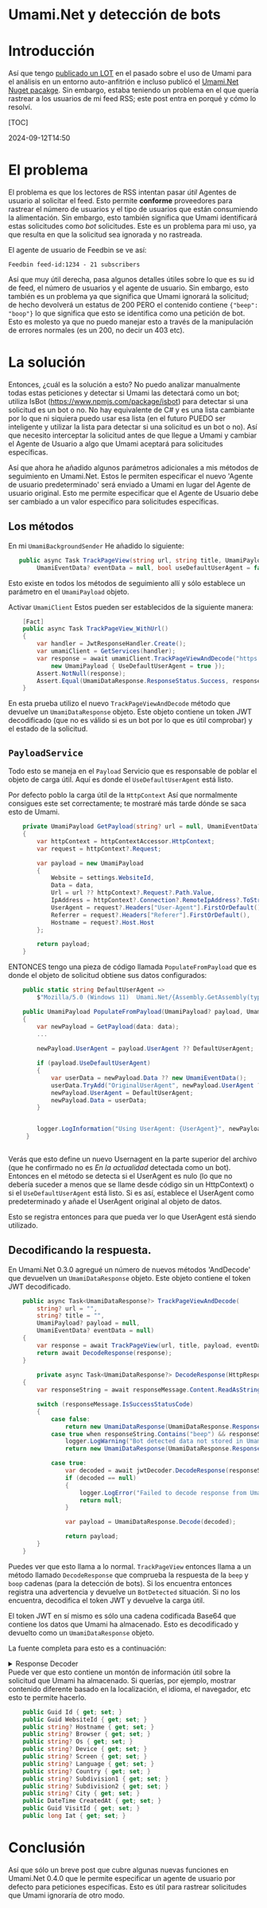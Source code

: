# Umami.Net y detección de bots

# Introducción

Así que tengo [publicado un LOT](/blog/category/Umami) en el pasado sobre el uso de Umami para el análisis en un entorno auto-anfitrión e incluso publicó el [Umami.Net Nuget pacakge](https://www.nuget.org/packages/Umami.Net/). Sin embargo, estaba teniendo un problema en el que quería rastrear a los usuarios de mi feed RSS; este post entra en porqué y cómo lo resolví.

[TOC]

<!--category-- ASP.NET, Umami -->
<datetime class="hidden">2024-09-12T14:50</datetime>

# El problema

El problema es que los lectores de RSS intentan pasar *útil* Agentes de usuario al solicitar el feed. Esto permite **conforme** proveedores para rastrear el número de usuarios y el tipo de usuarios que están consumiendo la alimentación. Sin embargo, esto también significa que Umami identificará estas solicitudes como *bot* solicitudes. Este es un problema para mi uso, ya que resulta en que la solicitud sea ignorada y no rastreada.

El agente de usuario de Feedbin se ve así:

```plaintext
Feedbin feed-id:1234 - 21 subscribers
```

Así que muy útil derecha, pasa algunos detalles útiles sobre lo que es su id de feed, el número de usuarios y el agente de usuario. Sin embargo, esto también es un problema ya que significa que Umami ignorará la solicitud; de hecho devolverá un estatus de 200 PERO el contenido contiene `{"beep": "boop"}` lo que significa que esto se identifica como una petición de bot. Esto es molesto ya que no puedo manejar esto a través de la manipulación de errores normales (es un 200, no decir un 403 etc).

# La solución

Entonces, ¿cuál es la solución a esto? No puedo analizar manualmente todas estas peticiones y detectar si Umami las detectará como un bot; utiliza IsBot (https://www.npmjs.com/package/isbot) para detectar si una solicitud es un bot o no. No hay equivalente de C# y es una lista cambiante por lo que ni siquiera puedo usar esa lista (en el futuro PUEDO ser inteligente y utilizar la lista para detectar si una solicitud es un bot o no).
Así que necesito interceptar la solicitud antes de que llegue a Umami y cambiar el Agente de Usuario a algo que Umami aceptará para solicitudes específicas.

Así que ahora he añadido algunos parámetros adicionales a mis métodos de seguimiento en Umami.Net. Estos le permiten especificar el nuevo 'Agente de usuario predeterminado' será enviado a Umami en lugar del Agente de usuario original. Esto me permite especificar que el Agente de Usuario debe ser cambiado a un valor específico para solicitudes específicas.

## Los métodos

En mi `UmamiBackgroundSender` He añadido lo siguiente:

```csharp
   public async Task TrackPageView(string url, string title, UmamiPayload? payload = null,
        UmamiEventData? eventData = null, bool useDefaultUserAgent = false)
```

Esto existe en todos los métodos de seguimiento allí y sólo establece un parámetro en el `UmamiPayload` objeto.

Activar `UmamiClient` Estos pueden ser establecidos de la siguiente manera:

```csharp
    [Fact]
    public async Task TrackPageView_WithUrl()
    {
        var handler = JwtResponseHandler.Create();
        var umamiClient = GetServices(handler);
        var response = await umamiClient.TrackPageViewAndDecode("https://example.com", "Example Page",
            new UmamiPayload { UseDefaultUserAgent = true });
        Assert.NotNull(response);
        Assert.Equal(UmamiDataResponse.ResponseStatus.Success, response.Status);
    }
```

En esta prueba utilizo el nuevo `TrackPageViewAndDecode` método que devuelve un `UmamiDataResponse` objeto. Este objeto contiene un token JWT decodificado (que no es válido si es un bot por lo que es útil comprobar) y el estado de la solicitud.

## `PayloadService`

Todo esto se maneja en el `Payload` Servicio que es responsable de poblar el objeto de carga útil. Aquí es donde el `UseDefaultUserAgent` está listo.

Por defecto poblo la carga útil de la `HttpContext` Así que normalmente consigues este set correctamente; te mostraré más tarde dónde se saca esto de Umami.

```csharp
    private UmamiPayload GetPayload(string? url = null, UmamiEventData? data = null)
    {
        var httpContext = httpContextAccessor.HttpContext;
        var request = httpContext?.Request;

        var payload = new UmamiPayload
        {
            Website = settings.WebsiteId,
            Data = data,
            Url = url ?? httpContext?.Request?.Path.Value,
            IpAddress = httpContext?.Connection?.RemoteIpAddress?.ToString(),
            UserAgent = request?.Headers["User-Agent"].FirstOrDefault(),
            Referrer = request?.Headers["Referer"].FirstOrDefault(),
            Hostname = request?.Host.Host
        };

        return payload;
    }
```

ENTONCES tengo una pieza de código llamada `PopulateFromPayload` que es donde el objeto de solicitud obtiene sus datos configurados:

```csharp
    public static string DefaultUserAgent =>
        $"Mozilla/5.0 (Windows 11)  Umami.Net/{Assembly.GetAssembly(typeof(UmamiClient))!.GetName().Version}";

    public UmamiPayload PopulateFromPayload(UmamiPayload? payload, UmamiEventData? data)
    {
        var newPayload = GetPayload(data: data);
        ...
        
        newPayload.UserAgent = payload.UserAgent ?? DefaultUserAgent;

        if (payload.UseDefaultUserAgent)
        {
            var userData = newPayload.Data ?? new UmamiEventData();
            userData.TryAdd("OriginalUserAgent", newPayload.UserAgent ?? "");
            newPayload.UserAgent = DefaultUserAgent;
            newPayload.Data = userData;
        }


        logger.LogInformation("Using UserAgent: {UserAgent}", newPayload.UserAgent);
     }        
        
```

Verás que esto define un nuevo Usernagent en la parte superior del archivo (que he confirmado no es *En la actualidad* detectada como un bot). Entonces en el método se detecta si el UserAgent es nulo (lo que no debería suceder a menos que se llame desde código sin un HttpContext) o si el `UseDefaultUserAgent` está listo. Si es así, establece el UserAgent como predeterminado y añade el UserAgent original al objeto de datos.

Esto se registra entonces para que pueda ver lo que UserAgent está siendo utilizado.

## Decodificando la respuesta.

En Umami.Net 0.3.0 agregué un número de nuevos métodos 'AndDecode' que devuelven un `UmamiDataResponse` objeto. Este objeto contiene el token JWT decodificado.

```csharp
    public async Task<UmamiDataResponse?> TrackPageViewAndDecode(
        string? url = "",
        string? title = "",
        UmamiPayload? payload = null,
        UmamiEventData? eventData = null)
    {
        var response = await TrackPageView(url, title, payload, eventData);
        return await DecodeResponse(response);
    }
    
        private async Task<UmamiDataResponse?> DecodeResponse(HttpResponseMessage responseMessage)
    {
        var responseString = await responseMessage.Content.ReadAsStringAsync();

        switch (responseMessage.IsSuccessStatusCode)
        {
            case false:
                return new UmamiDataResponse(UmamiDataResponse.ResponseStatus.Failed);
            case true when responseString.Contains("beep") && responseString.Contains("boop"):
                logger.LogWarning("Bot detected data not stored in Umami");
                return new UmamiDataResponse(UmamiDataResponse.ResponseStatus.BotDetected);

            case true:
                var decoded = await jwtDecoder.DecodeResponse(responseString);
                if (decoded == null)
                {
                    logger.LogError("Failed to decode response from Umami");
                    return null;
                }

                var payload = UmamiDataResponse.Decode(decoded);

                return payload;
        }
    }
```

Puedes ver que esto llama a lo normal. `TrackPageView` entonces llama a un método llamado `DecodeResponse` que comprueba la respuesta de la `beep` y `boop` cadenas (para la detección de bots). Si los encuentra entonces registra una advertencia y devuelve un `BotDetected` situación. Si no los encuentra, decodifica el token JWT y devuelve la carga útil.

El token JWT en sí mismo es sólo una cadena codificada Base64 que contiene los datos que Umami ha almacenado. Esto es decodificado y devuelto como un `UmamiDataResponse` objeto.

La fuente completa para esto es a continuación:

<details>
<summary>Response Decoder</summary>

```csharp
using System.IdentityModel.Tokens.Jwt;

namespace Umami.Net.Models;

public class UmamiDataResponse
{
    public enum ResponseStatus
    {
        Failed,
        BotDetected,
        Success
    }

    public UmamiDataResponse(ResponseStatus status)
    {
        Status = status;
    }

    public ResponseStatus Status { get; set; }

    public Guid Id { get; set; }
    public Guid WebsiteId { get; set; }
    public string? Hostname { get; set; }
    public string? Browser { get; set; }
    public string? Os { get; set; }
    public string? Device { get; set; }
    public string? Screen { get; set; }
    public string? Language { get; set; }
    public string? Country { get; set; }
    public string? Subdivision1 { get; set; }
    public string? Subdivision2 { get; set; }
    public string? City { get; set; }
    public DateTime CreatedAt { get; set; }
    public Guid VisitId { get; set; }
    public long Iat { get; set; }

    public static UmamiDataResponse Decode(JwtPayload? payload)
    {
        if (payload == null) return new UmamiDataResponse(ResponseStatus.Failed);
        payload.TryGetValue("visitId", out var visitIdObj);
        payload.TryGetValue("iat", out var iatObj);
        //This should only happen then the payload is dummy.
        if (payload.Count == 2)
        {
            var visitId = visitIdObj != null ? Guid.Parse(visitIdObj.ToString()!) : Guid.Empty;
            var iat = iatObj != null ? long.Parse(iatObj.ToString()!) : 0;

            return new UmamiDataResponse(ResponseStatus.Success)
            {
                VisitId = visitId,
                Iat = iat
            };
        }

        payload.TryGetValue("id", out var idObj);
        payload.TryGetValue("websiteId", out var websiteIdObj);
        payload.TryGetValue("hostname", out var hostnameObj);
        payload.TryGetValue("browser", out var browserObj);
        payload.TryGetValue("os", out var osObj);
        payload.TryGetValue("device", out var deviceObj);
        payload.TryGetValue("screen", out var screenObj);
        payload.TryGetValue("language", out var languageObj);
        payload.TryGetValue("country", out var countryObj);
        payload.TryGetValue("subdivision1", out var subdivision1Obj);
        payload.TryGetValue("subdivision2", out var subdivision2Obj);
        payload.TryGetValue("city", out var cityObj);
        payload.TryGetValue("createdAt", out var createdAtObj);

        return new UmamiDataResponse(ResponseStatus.Success)
        {
            Id = idObj != null ? Guid.Parse(idObj.ToString()!) : Guid.Empty,
            WebsiteId = websiteIdObj != null ? Guid.Parse(websiteIdObj.ToString()!) : Guid.Empty,
            Hostname = hostnameObj?.ToString(),
            Browser = browserObj?.ToString(),
            Os = osObj?.ToString(),
            Device = deviceObj?.ToString(),
            Screen = screenObj?.ToString(),
            Language = languageObj?.ToString(),
            Country = countryObj?.ToString(),
            Subdivision1 = subdivision1Obj?.ToString(),
            Subdivision2 = subdivision2Obj?.ToString(),
            City = cityObj?.ToString(),
            CreatedAt = createdAtObj != null ? DateTime.Parse(createdAtObj.ToString()!) : DateTime.MinValue,
            VisitId = visitIdObj != null ? Guid.Parse(visitIdObj.ToString()!) : Guid.Empty,
            Iat = iatObj != null ? long.Parse(iatObj.ToString()!) : 0
        };
    }
}
```

</details>
Puede ver que esto contiene un montón de información útil sobre la solicitud que Umami ha almacenado. Si querías, por ejemplo, mostrar contenido diferente basado en la localización, el idioma, el navegador, etc esto te permite hacerlo.

```csharp
    public Guid Id { get; set; }
    public Guid WebsiteId { get; set; }
    public string? Hostname { get; set; }
    public string? Browser { get; set; }
    public string? Os { get; set; }
    public string? Device { get; set; }
    public string? Screen { get; set; }
    public string? Language { get; set; }
    public string? Country { get; set; }
    public string? Subdivision1 { get; set; }
    public string? Subdivision2 { get; set; }
    public string? City { get; set; }
    public DateTime CreatedAt { get; set; }
    public Guid VisitId { get; set; }
    public long Iat { get; set; }
```

# Conclusión

Así que sólo un breve post que cubre algunas nuevas funciones en Umami.Net 0.4.0 que le permite especificar un agente de usuario por defecto para peticiones específicas. Esto es útil para rastrear solicitudes que Umami ignoraría de otro modo.